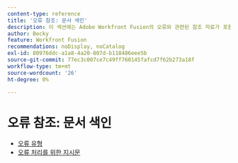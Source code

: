 ```yaml
---
content-type: reference
title: '오류 참조: 문서 색인'
description: 이 섹션에는 Adobe Workfront Fusion의 오류와 관련된 참조 자료가 포함되어 있습니다.
author: Becky
feature: Workfront Fusion
recommendations: noDisplay, noCatalog
exl-id: 80976ddc-a1a8-4a20-807d-b118486eee5b
source-git-commit: 77ec3c007ce7c49ff760145fafcd7f62b273a18f
workflow-type: tm+mt
source-wordcount: '26'
ht-degree: 0%

---
```


# 오류 참조: 문서 색인

* [오류 유형](/help/workfront-fusion/references/errors/error-processing.md)
* [오류 처리를 위한 지시문](/help/workfront-fusion/references/errors/directives-for-error-handling.md)
